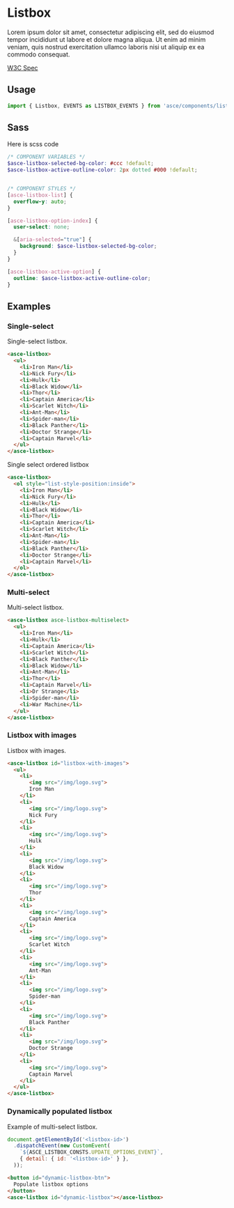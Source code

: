 # Listbox

Lorem ipsum dolor sit amet, consectetur adipiscing elit, sed do eiusmod tempor incididunt ut labore et dolore magna aliqua. Ut enim ad minim veniam, quis nostrud exercitation ullamco laboris nisi ut aliquip ex ea commodo consequat.

[W3C Spec](https://www.w3.org/TR/wai-aria-practices-1.1/#Listbox)

## Usage

```js
import { Listbox, EVENTS as LISTBOX_EVENTS } from 'asce/components/listbox/listbox.js';
```


## Sass

Here is scss code

```scss
/* COMPONENT VARIABLES */
$asce-listbox-selected-bg-color: #ccc !default;
$asce-listbox-active-outline-color: 2px dotted #000 !default;


/* COMPONENT STYLES */
[asce-listbox-list] {
  overflow-y: auto;
}

[asce-listbox-option-index] {
  user-select: none;

  &[aria-selected="true"] {
    background: $asce-listbox-selected-bg-color;
  }
}

[asce-listbox-active-option] {
  outline: $asce-listbox-active-outline-color;
}
```


## Examples

### Single-select

Single-select listbox.

```html
<asce-listbox>
  <ul>
    <li>Iron Man</li>
    <li>Nick Fury</li>
    <li>Hulk</li>
    <li>Black Widow</li>
    <li>Thor</li>
    <li>Captain America</li>
    <li>Scarlet Witch</li>
    <li>Ant-Man</li>
    <li>Spider-man</li>
    <li>Black Panther</li>
    <li>Doctor Strange</li>
    <li>Captain Marvel</li>
  </ul>
</asce-listbox>
```

Single select ordered listbox

```html
<asce-listbox>
  <ol style="list-style-position:inside">
    <li>Iron Man</li>
    <li>Nick Fury</li>
    <li>Hulk</li>
    <li>Black Widow</li>
    <li>Thor</li>
    <li>Captain America</li>
    <li>Scarlet Witch</li>
    <li>Ant-Man</li>
    <li>Spider-man</li>
    <li>Black Panther</li>
    <li>Doctor Strange</li>
    <li>Captain Marvel</li>
  </ol>
</asce-listbox>
```


### Multi-select

Multi-select listbox.

```html
<asce-listbox asce-listbox-multiselect>
  <ul>
    <li>Iron Man</li>
    <li>Hulk</li>
    <li>Captain America</li>
    <li>Scarlet Witch</li>
    <li>Black Panther</li>
    <li>Black Widow</li>
    <li>Ant-Man</li>
    <li>Thor</li>
    <li>Captain Marvel</li>
    <li>Dr Strange</li>
    <li>Spider-man</li>
    <li>War Machine</li>
  </ul>
</asce-listbox>
```

### Listbox with images

Listbox with images.

```html
<asce-listbox id="listbox-with-images">
  <ul>
    <li>
       <img src="/img/logo.svg">
       Iron Man
    </li>
    <li>
       <img src="/img/logo.svg">
       Nick Fury
    </li>
    <li>
       <img src="/img/logo.svg">
       Hulk
    </li>
    <li>
       <img src="/img/logo.svg">
       Black Widow
    </li>
    <li>
       <img src="/img/logo.svg">
       Thor
    </li>
    <li>
       <img src="/img/logo.svg">
       Captain America
    </li>
    <li>
       <img src="/img/logo.svg">
       Scarlet Witch
    </li>
    <li>
       <img src="/img/logo.svg">
       Ant-Man
    </li>
    <li>
       <img src="/img/logo.svg">
       Spider-man
    </li>
    <li>
       <img src="/img/logo.svg">
       Black Panther
    </li>
    <li>
       <img src="/img/logo.svg">
       Doctor Strange
    </li>
    <li>
       <img src="/img/logo.svg">
       Captain Marvel
    </li>
  </ul>
</asce-listbox>
```


### Dynamically populated listbox

Example of multi-select listbox.

```js
document.getElementById('<listbox-id>')
  .dispatchEvent(new CustomEvent(
    `${ASCE_LISTBOX_CONSTS.UPDATE_OPTIONS_EVENT}`,
    { detail: { id: '<listbox-id>' } },
  ));
```

```html
<button id="dynamic-listbox-btn">
  Populate listbox options
</button>
<asce-listbox id="dynamic-listbox"></asce-listbox>
```
